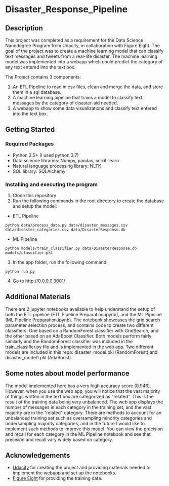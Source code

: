 # Disaster_Response_Pipeline

## Description
This project was completed as a requirement for the Data Science Nanodegree Program from Udacity, in collaboration with Figure Eight. The goal of the project was to create a machine learning model that can classify text messages and tweets from a real-life disaster. The machine learning model was implemented into a webapp which could predict the category of any text entered into the text box. 

The Project contains 3 components:
1. An ETL Pipeline to read in csv files, clean and merge the data, and store them in a sql database.
2. A machine learning pipeline that trains a model to classify text messages by the category of disaster-aid needed.
3. A webapp to show some data visualizations and classify text entered into the text box.

## Getting Started
### Required Packages
- Python 3.5+ (I used python 3.7)
- Data science libraries: Numpy, pandas, scikit-learn
- Natural language processing library: NLTK
- SQL library: SQLAlchemy

### Installing and executing the program
1. Clone this repository
2. Run the following commands in the root directory to create the database and setup the model:
  - ETL Pipeline
  ```
  python data/process_data.py data/disaster_messages.csv data/disaster_categories.csv data/DisasterResponse.db
  ```
  - ML Pipeline
  ```
  python models/train_classifier.py data/DisasterResponse.db models/classifier.pkl
  ```
3. In the app folder, run the following command:
  ```
  python run.py
  ```
4. Go to http://0.0.0.0.3001/

## Additional Materials
There are 2 jupyter notebooks available to help understand the setup of both the ETL pipeline (ETL Pipeline Preparation.ipynb), and the ML Pipeline (ML Pipeline Preparation.ipynb). The notebook showcases the grid search parameter selection process, and contains code to create two different classifiers. One based on a RandomForest classifier with GridSearch, and the other based on an AdaBoost Classifier. Both models perform fairly similarly and the RandomForest classifier was included in the train_classifier.py file and is implemented in the web app. Two different models are included in this repo: disaster_model.pkl (RandomForest) and disaster_model1.pkl (AdaBoost). 

## Some notes about model performance
The model implemented here has a very high accuracy score (0.946). However, when you use the web app, you will notice that the vast majority of things written in the text box are categorized as "related". This is the result of the training data being very unbalanced. The web app displays the number of messages in each category in the training set, and the vast majority are in the "related" category. There are methods to account for an unbalanced training set such as oversampling minority categories and undersampling majority categories, and in the future I would like to implement such methods to improve this model. You can view the precision and recall for each category in the ML Pipeline notebook and see that precision and recall vary widely based on category.

## Acknowledgements
- [Udacity](www.udacity.com)
    for creating the project and providing materials needed to implement the webapp and set up the notebooks.
- [Figure Eight](www.appen.com) 
    for providing the training data.


  
